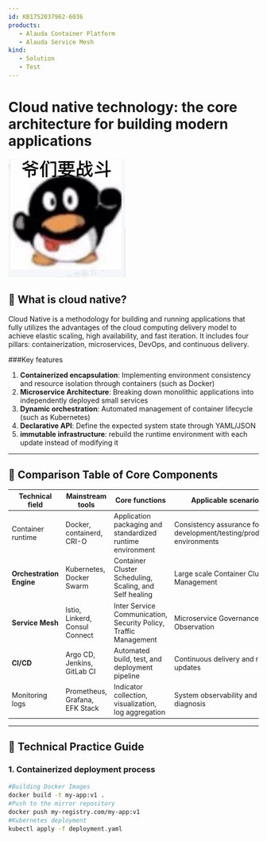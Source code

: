 ```yaml
---
id: KB1752037962-6036
products: 
   - Alauda Container Platform
   - Alauda Service Mesh
kind:
   - Solution
   - Test
---
```


# Cloud native technology: the core architecture for building modern applications

![Schematic diagram of cloud native technology stack](../assets/ymyzd.png)  

## 📌 What is cloud native?
Cloud Native is a methodology for building and running applications that fully utilizes the advantages of the cloud computing delivery model to achieve elastic scaling, high availability, and fast iteration. It includes four pillars: containerization, microservices, DevOps, and continuous delivery.

###Key features
1. **Containerized encapsulation**: Implementing environment consistency and resource isolation through containers (such as Docker)
2. **Microservice Architecture**: Breaking down monolithic applications into independently deployed small services
3. **Dynamic orchestration**: Automated management of container lifecycle (such as Kubernetes)
4. **Declarative API**: Define the expected system state through YAML/JSON
5. **immutable infrastructure**: rebuild the runtime environment with each update instead of modifying it

---

##  🚀  Comparison Table of Core Components
|Technical field | Mainstream tools | Core functions | Applicable scenarios|
|----------------|----------------------------------|-----------------------------------|-----------------------------|
|Container runtime | Docker, containerd, CRI-O | Application packaging and standardized runtime environment | Consistency assurance for development/testing/production environments|
|**Orchestration Engine**| Kubernetes, Docker Swarm | Container Cluster Scheduling, Scaling, and Self healing | Large scale Container Cluster Management|
|**Service Mesh** | Istio, Linkerd, Consul Connect | Inter Service Communication, Security Policy, Traffic Management | Microservice Governance and Observation|
| **CI/CD**      | Argo CD, Jenkins, GitLab CI      |  Automated build, test, and deployment pipeline | Continuous delivery and rolling updates|
|Monitoring logs | Prometheus, Grafana, EFK Stack | Indicator collection, visualization, log aggregation | System observability and fault diagnosis|

---

##  🔧  Technical Practice Guide
### 1. Containerized deployment process
```bash
#Building Docker Images
docker build -t my-app:v1 .
#Push to the mirror repository
docker push my-registry.com/my-app:v1
#Kubernetes deployment
kubectl apply -f deployment.yaml
